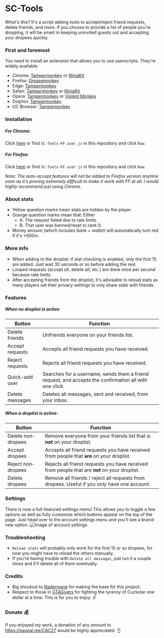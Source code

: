 # SC-Tools

*What's this?* It's a script adding tools to accept/reject friend requests, delete friends, and more. If you choose to provide a list of people you're dropping, it will be smart in keeping uninvited guests out and accepting your dropees quickly.

### First and foremost
You need to install an extension that allows you to use userscripts. They're widely available:
* Chrome: [Tampermonkey](https://tampermonkey.net/?ext=dhdg&browser=chrome) or [NinjaKit](https://chrome.google.com/webstore/detail/gpbepnljaakggeobkclonlkhbdgccfek)
* Firefox: [Greasemonkey](https://addons.mozilla.org/en-US/firefox/addon/greasemonkey/)
* Edge: [Tampermonkey](https://tampermonkey.net/?ext=dhdg&browser=edge) 
* Safari: [Tampermonkey](https://tampermonkey.net/?ext=dhdg&browser=safari) or [NinjaKit](http://ss-o.net/safari/extension/NinjaKit.safariextz)
* Opera: [Tampermonkey](https://tampermonkey.net/?ext=dhdg&browser=opera) or [Violent Monkey](https://addons.opera.com/en/extensions/details/violent-monkey/)
* Dolphin: [Tampermonkey](https://tampermonkey.net/?ext=dhdg&browser=dolphin)
* UC Browser: [Tampermonkey](https://tampermonkey.net/?ext=dhdg&browser=ucweb)

### Installation
##### *For Chrome:*
Click [here](https://github.com/CAC27/SC-Tools/raw/master/SC-Tools.user.js) or find `SC-Tools-FF.user.js` in this repository and click `Raw`.

##### *For Firefox:*
Click [here](https://github.com/CAC27/SC-Tools/raw/master/SC-Tools-FF.user.js) or find `SC-Tools-FF.user.js` in this repository and click `Raw`.

*Note: The auto-accept features will not be added to Firefox version anytime soon as it's proving extremely difficult to make it work with FF at all. I would highly recommend just using Chrome.*

### About stats
* Yellow question marks mean stats are hidden by the player.
* Orange question marks mean that: Either
  * A. The request failed due to rate limits.
  * B. That user was banned/reset to rank 0.
* Money amount *(which includes bank + wallet)* will automatically turn red if it's >500m.

### More info
* When adding to the droplist: if stat checking is enabled, only the first 15 are added. Just wait 30 seconds or so before adding the rest.
* Looped requests (accept *all*, delete *all*, etc.) are done once per second because rate limits.
* After accepting friends from the droplist, it's advisable to reload stats as many players set their privacy settings to only share stats with friends.

### Features
##### When no droplist is active:
Button | Function
-------|---------
Delete friends | Unfriends everyone on your friends list.
Accept requests | Accepts all friend requests you have received.
Reject requests | Rejects all friend requests you have received.
Quick-add user | Searches for a username, sends them a friend request, and accepts the confirmation all with one click.
Delete messages | Deletes all messages, sent and received, from your inbox.

##### When a droplist is active:
Button | Function
-------|---------
Delete non-dropees | Remove everyone from your friends list that is __not__ on your droplist.
Accept dropees | Accepts all friend requests you have received from people that __are__ on your droplist.
Reject non-dropees | Rejects all friend requests you have received from people that are __not__ on your droplist.
Delete dropees | Remove all friends / reject all requests from dropees. Useful if you only have one account.

### Settings
There is now a full-featured settings menu! This allows you to toggle a few options as well as fully customize which buttons appear on the top of the page. Just head over to the account settings menu and you'll see a brand-new option. ![Image of account settings](https://i.imgur.com/mF6yL5S.png)

### Troubleshooting
* `Reload stats` will probably only work for the first 15 or so dropees, for now you might have to reload the others manually.
* If you're having trouble with `Delete all messages`, just run it a couple times and it'll delete all of them eventually.

### Credits
* Big shoutout to [Nadermane](https://github.com/Nadermane) for making the base for this project.
* Respect to those in [GTAGivers](https://discord.gg/gtagivers) for fighting the tyranny of Cuckstar one dollar at a time. This is for you to enjoy. :v:

### Donate :moneybag:
If you enjoyed my work, a donation of any amount to https://paypal.me/CAC27 would be highly appreciated. :ok_hand:
